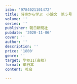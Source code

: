 ```yaml
---
isbn: '9784021101472'
title: 時事から学ぶ　小論文　第５号
volume: ''
series: ''
publisher: 朝日新聞社
pubdate: '2020-11-06'
cover: ''
author: ''
description: ''
price: '1800'
genre: ''
target: 学参II(高校)
format: 単行本
content: 社会

---
```

